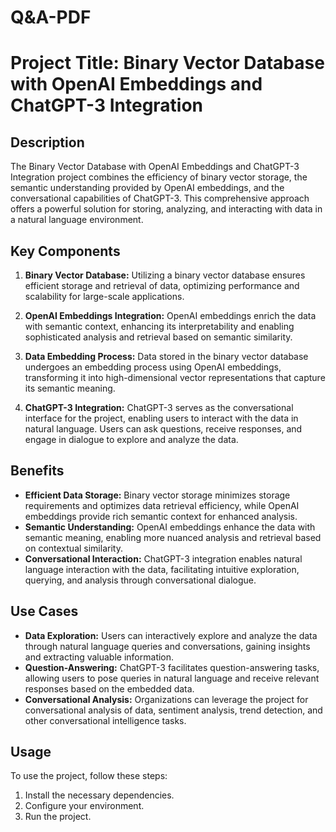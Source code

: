 # Q&A-PDF

# Project Title: Binary Vector Database with OpenAI Embeddings and ChatGPT-3 Integration

## Description

The Binary Vector Database with OpenAI Embeddings and ChatGPT-3 Integration project combines the efficiency of binary vector storage, the semantic understanding provided by OpenAI embeddings, and the conversational capabilities of ChatGPT-3. This comprehensive approach offers a powerful solution for storing, analyzing, and interacting with data in a natural language environment.

## Key Components

1. **Binary Vector Database:** Utilizing a binary vector database ensures efficient storage and retrieval of data, optimizing performance and scalability for large-scale applications.

2. **OpenAI Embeddings Integration:** OpenAI embeddings enrich the data with semantic context, enhancing its interpretability and enabling sophisticated analysis and retrieval based on semantic similarity.

3. **Data Embedding Process:** Data stored in the binary vector database undergoes an embedding process using OpenAI embeddings, transforming it into high-dimensional vector representations that capture its semantic meaning.

4. **ChatGPT-3 Integration:** ChatGPT-3 serves as the conversational interface for the project, enabling users to interact with the data in natural language. Users can ask questions, receive responses, and engage in dialogue to explore and analyze the data.

## Benefits

- **Efficient Data Storage:** Binary vector storage minimizes storage requirements and optimizes data retrieval efficiency, while OpenAI embeddings provide rich semantic context for enhanced analysis.
- **Semantic Understanding:** OpenAI embeddings enhance the data with semantic meaning, enabling more nuanced analysis and retrieval based on contextual similarity.
- **Conversational Interaction:** ChatGPT-3 integration enables natural language interaction with the data, facilitating intuitive exploration, querying, and analysis through conversational dialogue.

## Use Cases

- **Data Exploration:** Users can interactively explore and analyze the data through natural language queries and conversations, gaining insights and extracting valuable information.
- **Question-Answering:** ChatGPT-3 facilitates question-answering tasks, allowing users to pose queries in natural language and receive relevant responses based on the embedded data.
- **Conversational Analysis:** Organizations can leverage the project for conversational analysis of data, sentiment analysis, trend detection, and other conversational intelligence tasks.

## Usage

To use the project, follow these steps:

1. Install the necessary dependencies.
2. Configure your environment.
3. Run the project.
